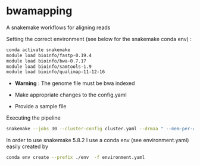 # bwamapping
A snakemake workflows for aligning reads

Setting the correct environment (see below for the snakemake conda env) :
```bash
conda activate snakemake
module load bioinfo/fastp-0.19.4
module load bioinfo/bwa-0.7.17
module load bioinfo/samtools-1.9
module load bioinfo/qualimap-11-12-16
```

- **Warning** : The genome file must be bwa indexed

- Make appropriate changes to the config.yaml

- Provide a sample file

Executing the pipeline
```bash
snakemake --jobs 30 --cluster-config cluster.yaml --drmaa " --mem-per-cpu={cluster.mem}000 --mincpus={threads} --time={cluster.time} -J {cluster.name} -N 1=1" -p -n
```
In order to use snakemake 5.8.2 I use a conda env (see environment.yaml) easily created by
```bash 
conda env create --prefix ./env  -f environment.yaml 
```



